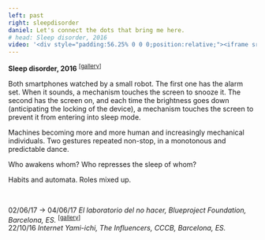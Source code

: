 ```yaml
---
left: past
right: sleepdisorder
daniel: Let's connect the dots that bring me here.
# head: Sleep disorder, 2016
video: '<div style="padding:56.25% 0 0 0;position:relative;"><iframe src="https://player.vimeo.com/video/192059755?color=ffffff&title=0&byline=0&portrait=0" style="position:absolute;top:0;left:0;width:100%;height:100%;" frameborder="0" allow="autoplay; fullscreen" allowfullscreen></iframe></div><script src="https://player.vimeo.com/api/player.js"></script>'
---
```

**Sleep disorder, 2016** <sup>[<a href="https://www.flickr.com/photos/danielarmengolaltayo/sets/72157672858583473">gallery</a>]</sup>

Both smartphones watched by a small robot. The first one has the alarm set. When it sounds, a mechanism touches the screen to snooze it. The second has the screen on, and each time the brightness goes down (anticipating the locking of the device), a mechanism touches the screen to prevent it from entering into sleep mode.

Machines becoming more and more human and increasingly mechanical individuals. Two gestures repeated non-stop, in a monotonous and predictable dance.

Who awakens whom? Who represses the sleep of whom?

Habits and automata. Roles mixed up.

<br>

02/06/17 → 04/06/17 *El laboratorio del no hacer, Blueproject Foundation, Barcelona, ES.* <sup>[<a href="https://www.flickr.com/photos/danielarmengolaltayo/sets/72157682696969110">gallery</a>]</sup><br>22/10/16 *Internet Yami-ichi, The Influencers, CCCB, Barcelona, ES.*